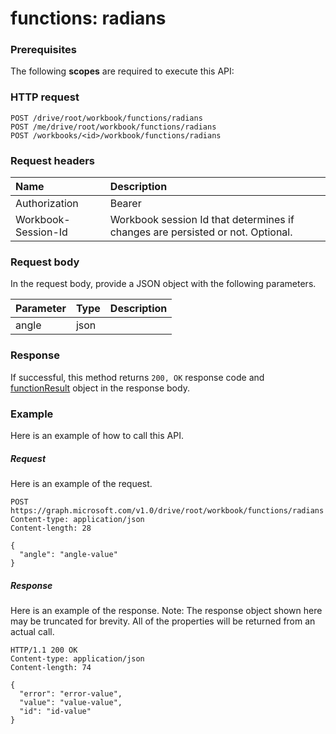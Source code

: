 # functions: radians


### Prerequisites
The following **scopes** are required to execute this API: 
### HTTP request
<!-- { "blockType": "ignored" } -->
```http
POST /drive/root/workbook/functions/radians
POST /me/drive/root/workbook/functions/radians
POST /workbooks/<id>/workbook/functions/radians

```
### Request headers
| Name       | Description|
|:---------------|:----------|
| Authorization  | Bearer <code>|
| Workbook-Session-Id  | Workbook session Id that determines if changes are persisted or not. Optional.|

### Request body
In the request body, provide a JSON object with the following parameters.

| Parameter	   | Type	|Description|
|:---------------|:--------|:----------|
|angle|json||

### Response
If successful, this method returns `200, OK` response code and [functionResult](../resources/functionresult.md) object in the response body.

### Example
Here is an example of how to call this API.
##### Request
Here is an example of the request.
<!-- {
  "blockType": "request",
  "name": "functions_radians"
}-->
```http
POST https://graph.microsoft.com/v1.0/drive/root/workbook/functions/radians
Content-type: application/json
Content-length: 28

{
  "angle": "angle-value"
}
```

##### Response
Here is an example of the response. Note: The response object shown here may be truncated for brevity. All of the properties will be returned from an actual call.
<!-- {
  "blockType": "response",
  "truncated": true,
  "@odata.type": "microsoft.graph.functionResult"
} -->
```http
HTTP/1.1 200 OK
Content-type: application/json
Content-length: 74

{
  "error": "error-value",
  "value": "value-value",
  "id": "id-value"
}
```

<!-- uuid: 8fcb5dbc-d5aa-4681-8e31-b001d5168d79
2015-10-25 14:57:30 UTC -->
<!-- {
  "type": "#page.annotation",
  "description": "functions: radians",
  "keywords": "",
  "section": "documentation",
  "tocPath": ""
}-->